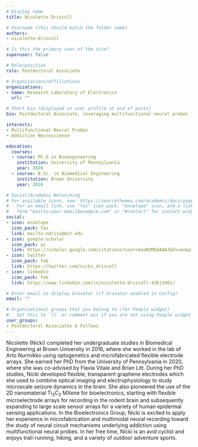 ```yaml
---
# Display name
title: Nicolette Driscoll

# Username (this should match the folder name)
authors:
- nicolette-driscoll

# Is this the primary user of the site?
superuser: false

# Role/position
role: Postdoctoral Associate

# Organizations/Affiliations
organizations:
- name: Research Laboratory of Electronics
  url: ""

# Short bio (displayed in user profile at end of posts)
bio: Postdoctoral Associate, leveraging multifunctional neural probes for multimodal interrogation of brain circuits.

interests:
- Multifunctional Neural Probes
- Addiction Neuroscience

education:
  courses:
  - course: Ph.D in Bioengineering
    institution: University of Pennsylvania
    year: 2020
  - course: B.Sc. in Biomedical Engineering
    institution: Brown University
    year: 2016

# Social/Academic Networking
# For available icons, see: https://sourcethemes.com/academic/docs/page-builder/#icons
#   For an email link, use "fas" icon pack, "envelope" icon, and a link in the
#   form "mailto:your-email@example.com" or "#contact" for contact widget.
social:
- icon: envelope
  icon_pack: fas
  link: mailto:ndriss@mit.edu
- icon: google-scholar
  icon_pack: ai
  link: https://scholar.google.com/citations?user=GeaN3MEAAAAJ&hl=en&oi=ao
- icon: twitter
  icon_pack: fab
  link: https://twitter.com/nicki_driscoll
- icon: linkedin
  icon_pack: fab
  link: https://www.linkedin.com/in/nicolette-driscoll-43b11961/

# Enter email to display Gravatar (if Gravatar enabled in Config)
email: ""

# Organizational groups that you belong to (for People widget)
#   Set this to `[]` or comment out if you are not using People widget.
user_groups:
- Postdoctoral Associates & Fellows
---
```


Nicolette (Nicki) completed her undergraduate studies in Biomedical Engineering at Brown University in 2016, where she worked in the lab of Arto Nurmikko using optogenetics and microfabricated flexible electrode arrays. She earned her PhD from the University of Pennsylvania in 2020, where she was co-advised by Flavia Vitale and Brian Litt. During her PhD studies, Nicki developed flexible, transparent graphene electrodes which she used to combine optical imaging and electrophysiology to study microscale seizure dynamics in the brain. She also pioneered the use of the 2D nanomaterial Ti<sub>3</sub>C<sub>2</sub> MXene for bioelectronics, starting with flexible microelectrode arrays for recording in the rodent brain and subsequently expanding to large scale sensor arrays for a variety of human epidermal sensing applications. In the Bioelectronics Group, Nicki is excited to apply her experience in microfabrication and multimodal neural recording toward the study of neural circuit mechanisms underlying addiction using multifunctional neural probes. In her free time, Nicki is an avid cyclist and enjoys trail-running, hiking, and a variety of outdoor adventure sports.
